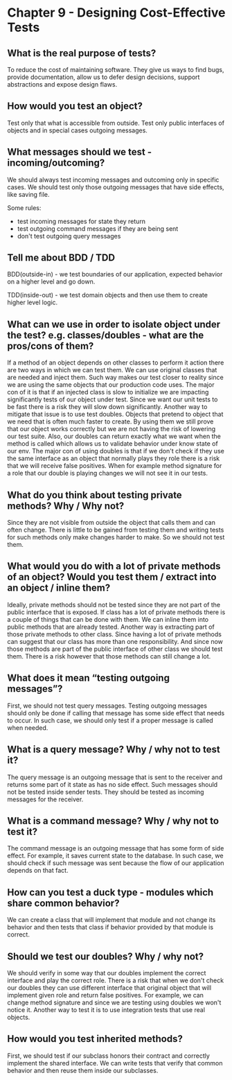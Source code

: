 # Chapter 9 - Designing Cost-Effective Tests
## What is the real purpose of tests?

To reduce the cost of maintaining software. They give us ways to find bugs, provide documentation, allow us to defer design decisions, support abstractions and expose design flaws.

## How would you test an object?

Test only that what is accessible from outside. Test only public interfaces of objects and in special cases outgoing messages.

## What messages should we test - incoming/outcoming?

We should always test incoming messages and outcoming only in specific cases. We should test only those outgoing messages that have side effects, like saving file.

Some rules:
* test incoming messages for state they return
* test outgoing command messages if they are being sent
* don't test outgoing query messages

## Tell me about BDD / TDD

BDD(outside-in) - we test boundaries of our application, expected behavior on a higher level and go down.

TDD(inside-out) - we test domain objects and then use them to create higher level logic.

## What can we use in order to isolate object under the test? e.g. classes/doubles - what are the pros/cons of them?

If a method of an object depends on other classes to perform it action there are two ways in which we can test them. We can use original classes that are needed and inject them. Such way makes our test closer to reality since we are using the same objects that our production code uses. The major con of it is that if an injected class is slow to initialize we are impacting significantly tests of our object under test. Since we want our unit tests to be fast there is a risk they will slow down significantly.
Another way to mitigate that issue is to use test doubles. Objects that pretend to object that we need that is often much faster to create. By using them we still prove that our object works correctly but we are not having the risk of lowering our test suite. Also, our doubles can return exactly what we want when the method is called which allows us to validate behavior under know state of our env. The major con of using doubles is that if we don't check if they use the same interface as an object that normally plays they role there is a risk that we will receive false positives. When for example method signature for a role that our double is playing changes we will not see it in our tests.

## What do you think about testing private methods? Why / Why not?

Since they are not visible from outside the object that calls them and can often change. There is little to be gained from testing them and writing tests for such methods only make changes harder to make. So we should not test them.

## What would you do with a lot of private methods of an object? Would you test them / extract into an object / inline them?

Ideally, private methods should not be tested since they are not part of the public interface that is exposed. If class has a lot of private methods there is a couple of things that can be done with them. We can inline them into public methods that are already tested. Another way is extracting part of those private methods to other class. Since having a lot of private methods can suggest that our class has more than one responsibility. And since now those methods are part of the public interface of other class we should test them. There is a risk however that those methods can still change a lot.

## What does it mean “testing outgoing messages”?

First, we should not test query messages. Testing outgoing messages should only be done if calling that message has some side effect that needs to occur. In such case, we should only test if a proper message is called when needed.

## What is a query message? Why / why not to test it?

The query message is an outgoing message that is sent to the receiver and returns some part of it state as has no side effect. Such messages should not be tested inside sender tests. They should be tested as incoming messages for the receiver.

## What is a command message? Why / why not to test it?

The command message is an outgoing message that has some form of side effect. For example, it saves current state to the database. In such case, we should check if such message was sent because the flow of our application depends on that fact.

## How can you test a duck type - modules which share common behavior?

We can create a class that will implement that module and not change its behavior and then tests that class if behavior provided by that module is correct.

## Should we test our doubles? Why / why not?

We should verify in some way that our doubles implement the correct interface and play the correct role. There is a risk that when we don't check our doubles they can use different interface that original object that will implement given role and return false positives. For example, we can change method signature and since we are testing using doubles we won't notice it. Another way to test it is to use integration tests that use real objects.

## How would you test inherited methods?

First, we should test if our subclass honors their contract and correctly implement the shared interface. We can write tests that verify that common behavior and then reuse them inside our subclasses.
